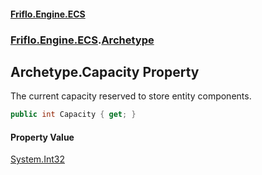 #### [Friflo.Engine.ECS](index.md 'index')
### [Friflo.Engine.ECS](Friflo.Engine.ECS.md 'Friflo.Engine.ECS').[Archetype](Archetype.md 'Friflo.Engine.ECS.Archetype')

## Archetype.Capacity Property

The current capacity reserved to store entity components.

```csharp
public int Capacity { get; }
```

#### Property Value
[System.Int32](https://docs.microsoft.com/en-us/dotnet/api/System.Int32 'System.Int32')